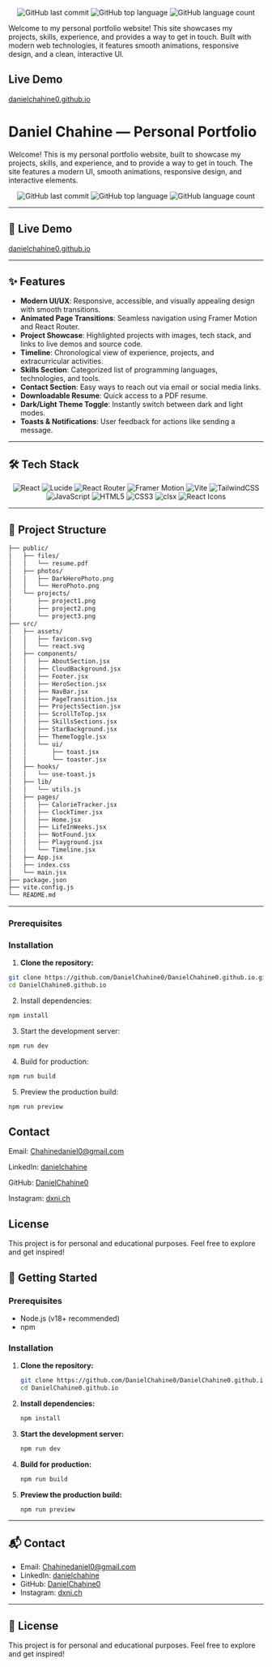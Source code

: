 <p align="center">
<img alt="GitHub last commit" src="https://img.shields.io/github/last-commit/DanielChahine0/DanielChahine0.github.io?style=for-the-badge&logo=GitHub">
<img alt="GitHub top language" src="https://img.shields.io/github/languages/top/DanielChahine0/DanielChahine0.github.io?style=for-the-badge&logo=Javascript">
<img alt="GitHub language count" src="https://img.shields.io/github/languages/count/DanielChahine0/DanielChahine0.github.io?style=for-the-badge">
</p>

Welcome to my personal portfolio website! This site showcases my projects, skills, experience, and provides a way to get in touch. Built with modern web technologies, it features smooth animations, responsive design, and a clean, interactive UI.

## Live Demo

[danielchahine0.github.io](https://danielchahine0.github.io)


# Daniel Chahine — Personal Portfolio

Welcome! This is my personal portfolio website, built to showcase my projects, skills, and experience, and to provide a way to get in touch. The site features a modern UI, smooth animations, responsive design, and interactive elements.

<p align="center">
  <img alt="GitHub last commit" src="https://img.shields.io/github/last-commit/DanielChahine0/DanielChahine0.github.io?style=for-the-badge&logo=GitHub">
  <img alt="GitHub top language" src="https://img.shields.io/github/languages/top/DanielChahine0/DanielChahine0.github.io?style=for-the-badge&logo=Javascript">
  <img alt="GitHub language count" src="https://img.shields.io/github/languages/count/DanielChahine0/DanielChahine0.github.io?style=for-the-badge">
</p>

---

## 🚀 Live Demo

[danielchahine0.github.io](https://danielchahine0.github.io)

---



## ✨ Features

- **Modern UI/UX**: Responsive, accessible, and visually appealing design with smooth transitions.
- **Animated Page Transitions**: Seamless navigation using Framer Motion and React Router.
- **Project Showcase**: Highlighted projects with images, tech stack, and links to live demos and source code.
- **Timeline**: Chronological view of experience, projects, and extracurricular activities.
- **Skills Section**: Categorized list of programming languages, technologies, and tools.
- **Contact Section**: Easy ways to reach out via email or social media links.
- **Downloadable Resume**: Quick access to a PDF resume.
- **Dark/Light Theme Toggle**: Instantly switch between dark and light modes.
- **Toasts & Notifications**: User feedback for actions like sending a message.

---

## 🛠️ Tech Stack

<p align="center">
  <img alt="React" src="https://img.shields.io/badge/React-20232A?style=for-the-badge&logo=react&logoColor=61DAFB">
  <img alt="Lucide" src="https://img.shields.io/badge/Lucide%20React-000000?style=for-the-badge&logo=lucide&logoColor=white">
  <img alt="React Router" src="https://img.shields.io/badge/React%20Router-CA4245?style=for-the-badge&logo=reactrouter&logoColor=white">
  <img alt="Framer Motion" src="https://img.shields.io/badge/Framer%20Motion-0055FF?style=for-the-badge&logo=framer&logoColor=white">
  <img alt="Vite" src="https://img.shields.io/badge/Vite-B73BFE?style=for-the-badge&logo=vite&logoColor=FFD62E">
  <img alt="TailwindCSS" src="https://img.shields.io/badge/Tailwind_CSS-38B2AC?style=for-the-badge&logo=tailwind-css&logoColor=white">
  <img alt="JavaScript" src="https://img.shields.io/badge/JavaScript-F7DF1E?style=for-the-badge&logo=javascript&logoColor=black">
  <img alt="HTML5" src="https://img.shields.io/badge/HTML5-E34F26?style=for-the-badge&logo=html5&logoColor=white">
  <img alt="CSS3" src="https://img.shields.io/badge/CSS3-1572B6?style=for-the-badge&logo=css3&logoColor=white">
  <img alt="clsx" src="https://img.shields.io/badge/clsx-000000?style=for-the-badge">
  <img alt="React Icons" src="https://img.shields.io/badge/React%20Icons-EA7E20?style=for-the-badge&logo=react&logoColor=white">
</p>

---


## 📁 Project Structure
```txt
├── public/
│   ├── files/
│   │   └── resume.pdf
│   ├── photos/
│   │   ├── DarkHeroPhoto.png
│   │   └── HeroPhoto.png
│   └── projects/
│       ├── project1.png
│       ├── project2.png
│       └── project3.png
├── src/
│   ├── assets/
│   │   ├── favicon.svg
│   │   └── react.svg
│   ├── components/
│   │   ├── AboutSection.jsx
│   │   ├── CloudBackground.jsx
│   │   ├── Footer.jsx
│   │   ├── HeroSection.jsx
│   │   ├── NavBar.jsx
│   │   ├── PageTransition.jsx
│   │   ├── ProjectsSection.jsx
│   │   ├── ScrollToTop.jsx
│   │   ├── SkillsSections.jsx
│   │   ├── StarBackground.jsx
│   │   ├── ThemeToggle.jsx
│   │   └── ui/
│   │       ├── toast.jsx
│   │       └── toaster.jsx
│   ├── hooks/
│   │   └── use-toast.js
│   ├── lib/
│   │   └── utils.js
│   ├── pages/
│   │   ├── CalorieTracker.jsx
│   │   ├── ClockTimer.jsx
│   │   ├── Home.jsx
│   │   ├── LifeInWeeks.jsx
│   │   ├── NotFound.jsx
│   │   ├── Playground.jsx
│   │   └── Timeline.jsx
│   ├── App.jsx
│   ├── index.css
│   └── main.jsx
├── package.json
├── vite.config.js
└── README.md
```

---

### Prerequisites


### Installation

1. **Clone the repository:**
```sh
git clone https://github.com/DanielChahine0/DanielChahine0.github.io.git
cd DanielChahine0.github.io
```

2. Install dependencies:
```sh
npm install
```

3. Start the development server:
```sh
npm run dev
```

4. Build for production:
```sh
npm run build
```

5. Preview the production build:
```sh
npm run preview
```

## Contact
Email: [Chahinedaniel0@gmail.com](chahinedaniel0@gmail.com)

LinkedIn: [danielchahine](https://www.linkedin.com/in/danielchahine)

GitHub: [DanielChahine0](https://github.com/DanielChahine0)

Instagram: [dxni.ch](https://instagram.com/dxni.ch)

## License
This project is for personal and educational purposes. Feel free to explore and get inspired!

## 🏁 Getting Started

### Prerequisites

- Node.js (v18+ recommended)
- npm

### Installation

1. **Clone the repository:**
   ```sh
   git clone https://github.com/DanielChahine0/DanielChahine0.github.io.git
   cd DanielChahine0.github.io
   ```
2. **Install dependencies:**
   ```sh
   npm install
   ```
3. **Start the development server:**
   ```sh
   npm run dev
   ```
4. **Build for production:**
   ```sh
   npm run build
   ```
5. **Preview the production build:**
   ```sh
   npm run preview
   ```

---

## 📬 Contact

- Email: [Chahinedaniel0@gmail.com](mailto:Chahinedaniel0@gmail.com)
- LinkedIn: [danielchahine](https://www.linkedin.com/in/danielchahine)
- GitHub: [DanielChahine0](https://github.com/DanielChahine0)
- Instagram: [dxni.ch](https://instagram.com/dxni.ch)

---

## 📝 License
This project is for personal and educational purposes. Feel free to explore and get inspired!

